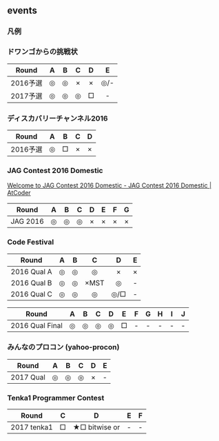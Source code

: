 ## events

### 凡例

### ドワンゴからの挑戦状

| Round    |  A  |  B  |  C  |  D  |  E  |
|:--------:|:---:|:---:|:---:|:---:|:---:|
| 2016予選 |◎|◎|×|×|◎/-|
| 2017予選 |◎|◎|◎|□|- |

### ディスカバリーチャンネル2016

| Round    |  A  |  B  |  C  |  D  |
|:--------:|:---:|:---:|:---:|:---:|
| 2016予選 |◎|□|×|×|

### JAG Contest 2016 Domestic

[Welcome to JAG Contest 2016 Domestic - JAG Contest 2016 Domestic | AtCoder](http://jag2016-domestic.contest.atcoder.jp/)

| Round    |  A  |  B  |  C  |  D  |  E  |  F  |  G  |
|:--------:|:---:|:---:|:---:|:---:|:---:|:---:|:---:|
| JAG 2016 |◎|◎|◎|×|×|×|×|

### Code Festival

| Round    |  A  |  B  |  C  |  D  |  E  |
|:--------:|:---:|:---:|:---:|:---:|:---:|
| 2016 Qual A |◎|◎|◎|×|×|
| 2016 Qual B |◎|◎|×MST|◎|- |
| 2016 Qual C |◎|◎|◎|◎/□|- |

| Round           |  A  |  B  |  C  |  D  |  E  |  F  |  G  |  H  |  I  |  J  |
|:---------------:|:---:|:---:|:---:|:---:|:---:|:---:|:---:|:---:|:---:|:---:|
| 2016 Qual Final |◎|◎|◎|◎|□|- |- |- |- |- |

### みんなのプロコン (yahoo-procon)

| Round    |  A  |  B  |  C  |  D  |  E  |
|:--------:|:---:|:---:|:---:|:---:|:---:|
| 2017 Qual |◎|◎|◎|×|- |

### Tenka1 Programmer Contest

| Round    |  C  |  D  |  E  |  F  |
|:--------:|:---:|:---:|:---:|:---:|
| 2017 tenka1 |□|★□ bitwise or|- |- |
